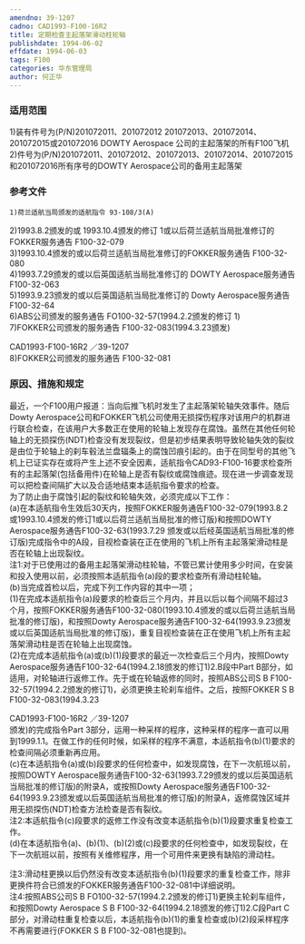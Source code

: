 ```yaml
---
amendno: 39-1207  
cadno: CAD1993-F100-16R2  
title: 定期检查主起落架滑动柱轮轴  
publishdate: 1994-06-02  
effdate: 1994-06-03  
tags: F100  
categories: 华东管理局  
author: 何正华  
---
```

  
### 适用范围  
1)装有件号为(P/N)201072011、201072012 201072013、201072014、201072015或201072016 DOWTY Aerospace 公司的主起落架的所有F100飞机
2)件号为(P/N)201072011、201072012、201072013、201072014、201072015和201072016所有序号的DOWTY Aerospace公司的备用主起落架  
  
<!--more-->  
### 参考文件  
    1)荷兰适航当局颁发的适航指令 93-108/3(A)  
2)1993.8.2颁发的或 1993.10.4颁发的修订 1或以后荷兰适航当局批准修订的 FOKKER服务通告 F100-32-079  
3)1993.10.4颁发的或以后荷兰适航当局批准修订的FOKKER服务通告 F100-32-080  
4)1993.7.29颁发的或以后英国适航当局批准修订的 DOWTY Aerospace服务通告 F100-32-063  
5)1993.9.23颁发的或以后英国适航当局批准修订的 Dowty Aerospace服务通告 F100-32-64  
    6)ABS公司颁发的服务通告 FO100-32-57(1994.2.2颁发的修订 1)  
7)FOKKER公司颁发的服务通告 F100-32-083(1994.3.23颁发)  
  
 CAD1993-F100-16R2 ／39-1207  
8)FOKKER公司颁发的服务通告 F100-32-081  
  
### 原因、措施和规定  
最近，一个F100用户报道：当向后推飞机时发生了主起落架轮轴失效事件。随后Dowty Aerospace公司和FOKKER飞机公司使用无损探伤程序对该用户的机群进行联合检查，在该用户大多数正在使用的轮轴上发现存在腐蚀。虽然在其他任何轮轴上的无损探伤(NDT)检查没有发现裂纹，但是初步结果表明导致轮轴失效的裂纹是由位于轮轴上的刹车毂法兰盘辐条上的腐蚀凹痕引起的。由于在同型号的其他飞机上已证实存在或将产生上述不安全因素，适航指令CAD93-F100-16要求检查所有的主起落架(包括备用件)在轮轴上是否有裂纹或腐蚀痕迹。现在进一步调查发现可以把检查间隔扩大以及合适地结束本适航指令要求的检查。  
    为了防止由于腐蚀引起的裂纹和轮轴失效，必须完成以下工作：  
    (a)在本适航指令生效后30天内，按照FOKKER服务通告F100-32-079(1993.8.2或1993.10.4颁发的修订1或以后荷兰适航当局批准的修订版)和按照DOWTY Aerospace服务通告F100-32-63(1993.7.29 颁发或以后经英国适航当局批准的修订版)完成指令中的A段，目视检查装在正在使用的飞机上所有主起落架滑动柱是否在轮轴上出现裂纹。  
    注1:对于已使用过的备用主起落架滑动柱轮轴，不管已累计使用多少时间，在安装和投入使用以前，必须按照本适航指令(a)段的要求检查所有滑动柱轮轴。  
(b)当完成首检以后，完成下列工作内容的其中一项；  
(1)在完成本适航指令(a)段要求的检查后三个月内，并且以后以每个间隔不超过3个月，按照FOKKER服务通告F100-32-080(1993.10.4颁发的或以后荷兰适航当局批准的修订版)，和按照Dowty Aerospace服务通告F100-32-64(1993.9.23颁发或以后英国适航当局批准的修订版)，重复目视检查装在正在使用飞机上所有主起落架滑动柱是否在轮轴上出现腐蚀。  
(2)在完成本适航指令(a)或(b)(1)段要求的最近一次检查后三个月内，按照Dowty Aerospace服务通告F100-32-64(1994.2.18颁发的修订1)2.B段中Part B部分，如适用，对轮轴进行返修工作。先于或在轮轴返修的同时，按照ABS公司S B F100-32-57(1994.2.2颁发的修订1)，必须更换主轮刹车组件。之后，按照FOKKER S B F100-32-083(1994.3.23  
  
 CAD1993-F100-16R2 ／39-1207  
颁发)的完成指令Part 3部分，运用一种采样的程序，这种采样的程序一直可以用到1999.1.1。在做工作的任何时候，如采样的程序不满意，本适航指令(b)(1)要求的检查间隔必须重新再应用。  
    (c)在本适航指令(a)或(b)段要求的任何检查中，如发现腐蚀，在下一次航班以前，按照DOWTY Aerospace服务通告F100-32-63(1993.7.29颁发的或以后英国适航当局批准的修订版)的附录A，或按照Dowty Aerospace服务通告F100-32-64(1993.9.23颁发或以后英国适航当局批准的修订版)的附录A，返修腐蚀区域并用无损探伤(NDT)检查方法检查是否有裂纹。  
    注2:本适航指令(c)段要求的返修工作没有改变本适航指令(b)(1)段要求重复检查工作。  
    (d)在本适航指令(a)、(b)(1)、(b)(2)或(c)段要求的任何检查中，如发现裂纹，在下一次航班以前，按照有关维修程序，用一个可用件来更换有缺陷的滑动柱。  
  
注3:滑动柱更换以后仍然没有改变本适航指令(b)(1)段要求的重复检查工作，除非更换件符合已颁发的FOKKER服务通告F100-32-081中详细说明。  
    注4:按照ABS公司S B FO100-32-57(1994.2.2颁发的修订1)更换主轮刹车组件，和按照Dowty Aerospace S B F100-32-64(1994.2.18颁发的修订1)2.C段Part C部分，对滑动柱重复检查以后，本适航指令(b)(1)的重复检查或(b)(2)段采样程序不再需要进行(FOKKER S B F100-32-081也提到)。  
